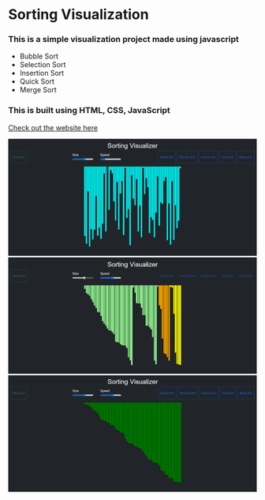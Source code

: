 # Sorting Visualization
### This is a simple visualization project made using javascript 
- Bubble Sort 
- Selection Sort
- Insertion Sort
- Quick Sort
- Merge Sort

### This is built using HTML, CSS, JavaScript <br/>

[Check out the website here](https://satyajit5007.github.io/Sorting_Visualizer_Master/)

<img src="img/img1.png"> <br/>
<img src="img/img2.png"> <br/>
<img src="img/img3.png"> <br/>
